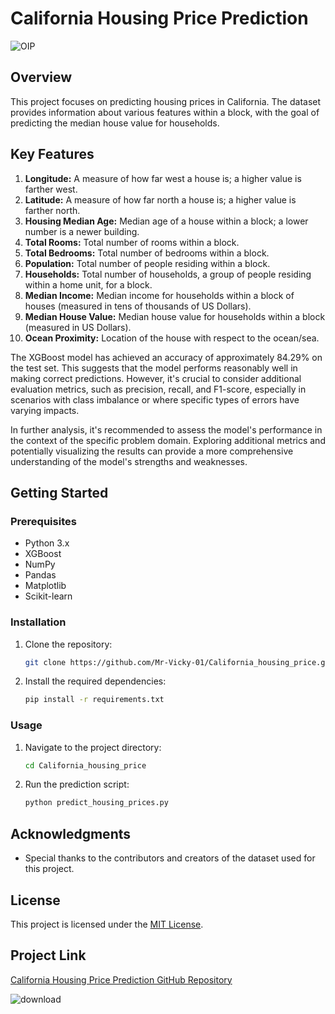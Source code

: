 # California Housing Price Prediction

![OIP](https://github.com/Mr-Vicky-01/California_housing_price/assets/143078285/b43ca991-4174-4c07-bcb6-160ef50a845b)

## Overview

This project focuses on predicting housing prices in California. The dataset provides information about various features within a block, with the goal of predicting the median house value for households.

## Key Features

1. **Longitude:** A measure of how far west a house is; a higher value is farther west.
2. **Latitude:** A measure of how far north a house is; a higher value is farther north.
3. **Housing Median Age:** Median age of a house within a block; a lower number is a newer building.
4. **Total Rooms:** Total number of rooms within a block.
5. **Total Bedrooms:** Total number of bedrooms within a block.
6. **Population:** Total number of people residing within a block.
7. **Households:** Total number of households, a group of people residing within a home unit, for a block.
8. **Median Income:** Median income for households within a block of houses (measured in tens of thousands of US Dollars).
9. **Median House Value:** Median house value for households within a block (measured in US Dollars).
10. **Ocean Proximity:** Location of the house with respect to the ocean/sea.

The XGBoost model has achieved an accuracy of approximately 84.29% on the test set. This suggests that the model performs reasonably well in making correct predictions. However, it's crucial to consider additional evaluation metrics, such as precision, recall, and F1-score, especially in scenarios with class imbalance or where specific types of errors have varying impacts.

In further analysis, it's recommended to assess the model's performance in the context of the specific problem domain. Exploring additional metrics and potentially visualizing the results can provide a more comprehensive understanding of the model's strengths and weaknesses.

## Getting Started

### Prerequisites

- Python 3.x
- XGBoost
- NumPy
- Pandas
- Matplotlib
- Scikit-learn

### Installation

1. Clone the repository:

    ```bash
    git clone https://github.com/Mr-Vicky-01/California_housing_price.git
    ```

2. Install the required dependencies:

    ```bash
    pip install -r requirements.txt
    ```

### Usage

1. Navigate to the project directory:

    ```bash
    cd California_housing_price
    ```

2. Run the prediction script:

    ```bash
    python predict_housing_prices.py
    ```

## Acknowledgments

- Special thanks to the contributors and creators of the dataset used for this project.


## License

This project is licensed under the [MIT License](LICENSE).

## Project Link

[California Housing Price Prediction GitHub Repository](https://github.com/Mr-Vicky-01/California_housing_price.git)

![download](https://github.com/Mr-Vicky-01/California_housing_price/assets/143078285/1831f52b-e574-4d20-ad83-0e92e4b6c6c5)
